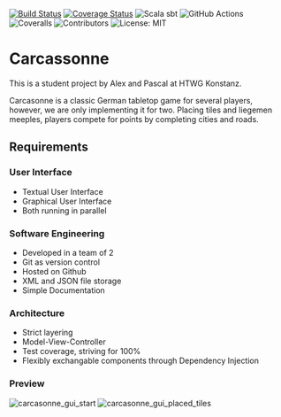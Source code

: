 [![Build Status](https://github.com/schmidtale/Carcassonne/actions/workflows/scala.yml/badge.svg)](https://github.com/schmidtale/Carcassonne/actions/workflows/scala.yml)
[![Coverage Status](https://coveralls.io/repos/github/schmidtale/Carcassonne/badge.svg?branch=master&service=github)](https://coveralls.io/github/schmidtale/Carcassonne?branch=master)
![Scala sbt](https://img.shields.io/badge/Scala-sbt-red?style=flat&logo=Scala&logoColor=%23dc322f&color=%23dc322f)
![GitHub Actions](https://img.shields.io/badge/github%20actions-%232671E5.svg?logo=githubactions&logoColor=white)
![Coveralls](https://img.shields.io/badge/Coveralls-3F5767?logo=coveralls&logoColor=fff)
![Contributors](https://img.shields.io/badge/Contributors-2-blue?style=flat)
![License: MIT](https://img.shields.io/badge/License-MIT-yellow.svg)

# Carcassonne
This is a student project by Alex and Pascal at HTWG Konstanz.

Carcasonne is a classic German tabletop game for several players, however, we are only implementing it for two.
Placing tiles and liegemen meeples, players compete for points by completing cities and roads.

## Requirements
### User Interface
- Textual User Interface
- Graphical User Interface
- Both running in parallel

### Software Engineering
- Developed in a team of 2
- Git as version control
- Hosted on Github
- XML and JSON file storage
- Simple Documentation

### Architecture
- Strict layering
- Model-View-Controller
- Test coverage, striving for 100%
- Flexibly exchangable components through Dependency Injection

### Preview
![carcasonne_gui_start](https://cdn.discordapp.com/attachments/766948978914099203/1329369787574255646/image.png?ex=678a1797&is=6788c617&hm=749c9ee7223714c9014ff25bf2272c98d91ee951cdda52783d6332316201bae1&)
![carcasonne_gui_placed_tiles](https://cdn.discordapp.com/attachments/766948978914099203/1329371559130959905/image.png?ex=678a193e&is=6788c7be&hm=506b6d3591baf4454e282d53119ef779d39b9be4b0539e0582a2efbd626a48e6&)
